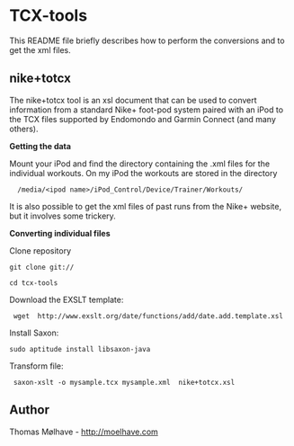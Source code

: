 TCX-tools
===========

This README file briefly describes how to perform the conversions and to get the xml files.


nike+totcx
-------------


The nike+totcx tool is an xsl document that can be used to convert information from a standard Nike+ foot-pod system paired with an iPod to the TCX files supported by Endomondo and Garmin Connect (and many others).

**Getting the data**

Mount your iPod and find the directory containing the .xml files for the individual workouts. On my iPod the workouts are stored in the directory

      /media/<ipod name>/iPod_Control/Device/Trainer/Workouts/

It is also possible to get the xml files of past runs from the Nike+ website, but it involves some trickery.


**Converting individual files**


Clone repository

	git clone git://
      
	cd tcx-tools


Download the EXSLT template: 


	 wget  http://www.exslt.org/date/functions/add/date.add.template.xsl 


Install Saxon:

	
	sudo aptitude install libsaxon-java


Transform file:

  	
	 saxon-xslt -o mysample.tcx mysample.xml  nike+totcx.xsl
	
Author
---------
Thomas Mølhave - http://moelhave.com

